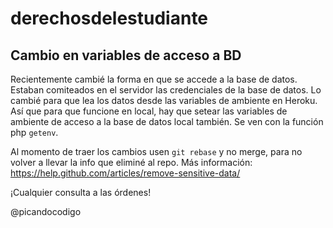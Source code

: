 # derechosdelestudiante

## Cambio en variables de acceso a BD

Recientemente cambié la forma en que se accede a la base de datos. Estaban comiteados en el servidor las credenciales de la base de datos. Lo cambié para que lea los datos desde las variables de ambiente en Heroku. Así que para que funcione en local, hay que setear las variables de ambiente de acceso a la base de datos local también. Se ven con la función php `getenv`.

Al momento de traer los cambios usen `git rebase` y no merge, para no volver a llevar la info que eliminé al repo. Más información: https://help.github.com/articles/remove-sensitive-data/

¡Cualquier consulta a las órdenes!

@picandocodigo
